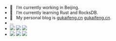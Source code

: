 <!-- ### Hi there 👋 -->

<!--
**gukaifeng/gukaifeng** is a ✨ _special_ ✨ repository because its `README.md` (this file) appears on your GitHub profile.

Here are some ideas to get you started:

- 🔭 I’m currently working on ...
- 🌱 I’m currently learning ...
- 👯 I’m looking to collaborate on ...
- 🤔 I’m looking for help with ...
- 💬 Ask me about ...
- 📫 How to reach me: ...
- 😄 Pronouns: ...
- ⚡ Fun fact: ...
-->

- 🔭 &nbsp;&nbsp;I’m currently working in Beijing.  
- 🌱 &nbsp;&nbsp;I’m currently learning Rust and RocksDB.  
- 🤔 &nbsp;&nbsp;My personal blog is [gukaifeng.cn](https://gukaifeng.cn/) <a href="https://gukaifeng.cn/" target="_blank">gukaifeng.cn</a>. 
- ... 
- ![](https://img.shields.io/badge/gender-%E2%99%82-yellow) ![](https://img.shields.io/badge/age-24-green) ![](https://img.shields.io/badge/sign-%E2%99%8F-blueviolet)
- ![](https://img.shields.io/badge/ide-jetbrains-orange) ![](https://img.shields.io/badge/editor-vscode-blue) ![](https://img.shields.io/badge/editor-typora-white)
